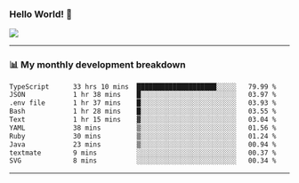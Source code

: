 ### Hello World! 👋

<a>
  <img align="center" src="https://github-readme-stats.vercel.app/api?username=megatunger&count_private=true&include_all_commits=true&bg_color=30,56CCF2,2F80ED&title_color=fff&text_color=fff" />
</a>

------
### 📊 My monthly development breakdown

<!--START_SECTION:waka-->

```txt
TypeScript      33 hrs 10 mins  ████████████████████░░░░░   79.99 %
JSON            1 hr 38 mins    █░░░░░░░░░░░░░░░░░░░░░░░░   03.97 %
.env file       1 hr 37 mins    █░░░░░░░░░░░░░░░░░░░░░░░░   03.93 %
Bash            1 hr 28 mins    █░░░░░░░░░░░░░░░░░░░░░░░░   03.55 %
Text            1 hr 15 mins    ▓░░░░░░░░░░░░░░░░░░░░░░░░   03.04 %
YAML            38 mins         ▒░░░░░░░░░░░░░░░░░░░░░░░░   01.56 %
Ruby            30 mins         ▒░░░░░░░░░░░░░░░░░░░░░░░░   01.24 %
Java            23 mins         ▒░░░░░░░░░░░░░░░░░░░░░░░░   00.94 %
textmate        9 mins          ░░░░░░░░░░░░░░░░░░░░░░░░░   00.37 %
SVG             8 mins          ░░░░░░░░░░░░░░░░░░░░░░░░░   00.34 %
```

<!--END_SECTION:waka-->

------
